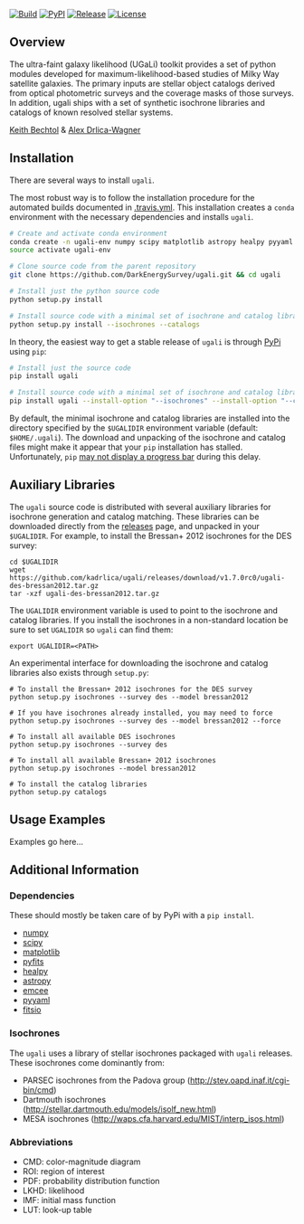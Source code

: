 [![Build](https://img.shields.io/travis/DarkEnergySurvey/ugali.svg)](https://travis-ci.org/DarkEnergySurvey/ugali)
[![PyPI](https://img.shields.io/pypi/v/ugali.svg)](https://pypi.python.org/pypi/ugali)
[![Release](https://img.shields.io/github/release/DarkEnergySurvey/ugali.svg)](../../releases)
[![License](https://img.shields.io/badge/license-MIT-blue.svg)](../../)

Overview
--------

The ultra-faint galaxy likelihood (UGaLi) toolkit provides a set of python modules developed for maximum-likelihood-based studies of Milky Way satellite galaxies. The primary inputs are stellar object catalogs derived from optical photometric surveys and the coverage masks of those surveys. In addition, ugali ships with a set of synthetic isochrone libraries and catalogs of known resolved stellar systems.

[Keith Bechtol](https://github.com/bechtol) & [Alex Drlica-Wagner](https://github.com/kadrlica)

Installation
------------

There are several ways to install `ugali`.

The most robust way is to follow the installation procedure for the automated builds documented in [.travis.yml](.travis.yml). This installation creates a `conda` environment with the necessary dependencies and installs `ugali`.
```bash
# Create and activate conda environment
conda create -n ugali-env numpy scipy matplotlib astropy healpy pyyaml emcee nose pyfits fitsio -c conda-forge -c jochym -c kadrlica
source activate ugali-env

# Clone source code from the parent repository
git clone https://github.com/DarkEnergySurvey/ugali.git && cd ugali

# Install just the python source code
python setup.py install 

# Install source code with a minimal set of isochrone and catalog libraries
python setup.py install --isochrones --catalogs
```

In theory, the easiest way to get a stable release of `ugali` is through [PyPi](https://pypi.python.org/pypi) using `pip`:
```bash
# Install just the source code
pip install ugali

# Install source code with a minimal set of isochrone and catalog libraries
pip install ugali --install-option "--isochrones" --install-option "--catalogs"
```

By default, the minimal isochrone and catalog libraries are installed into the directory specified by the `$UGALIDIR` environment variable (default: `$HOME/.ugali`). The download and unpacking of the isochrone and catalog files might make it appear that your `pip` installation has stalled. Unfortunately, `pip` [may not display a progress bar](https://github.com/pypa/pip/issues/2732#issuecomment-97119093) during this delay.

Auxiliary Libraries
-------------------

The `ugali` source code is distributed with several auxiliary libraries for isochrone generation and catalog matching. These libraries can be downloaded directly from the [releases](../../releases) page, and unpacked in your `$UGALIDIR`. For example, to install the Bressan+ 2012 isochrones for the DES survey:

```
cd $UGALIDIR
wget https://github.com/kadrlica/ugali/releases/download/v1.7.0rc0/ugali-des-bressan2012.tar.gz
tar -xzf ugali-des-bressan2012.tar.gz
```

The `UGALIDIR` environment variable is used to point to the isochrone and catalog libraries. If you install the isochrones in a non-standard location be sure to set `UGALIDIR` so `ugali` can find them:

```
export UGALIDIR=<PATH>
```

An experimental interface for downloading the isochrone and catalog libraries also exists through `setup.py`:
```
# To install the Bressan+ 2012 isochrones for the DES survey
python setup.py isochrones --survey des --model bressan2012

# If you have isochrones already installed, you may need to force
python setup.py isochrones --survey des --model bressan2012 --force

# To install all available DES isochrones
python setup.py isochrones --survey des

# To install all available Bressan+ 2012 isochrones
python setup.py isochrones --model bressan2012

# To install the catalog libraries
python setup.py catalogs
```

Usage Examples
--------------
Examples go here...

Additional Information
----------------------

### Dependencies
These should mostly be taken care of by PyPi with a `pip install`.
* [numpy](http://www.numpy.org/)
* [scipy](https://www.scipy.org/)
* [matplotlib](http://matplotlib.org/)
* [pyfits](http://www.stsci.edu/institute/software_hardware/pyfits)
* [healpy](https://github.com/healpy/healpy)
* [astropy](http://www.astropy.org/)
* [emcee](http://dan.iel.fm/emcee/current/)
* [pyyaml](http://pyyaml.org/)
* [fitsio](https://github.com/esheldon/fitsio)

### Isochrones
The `ugali` uses a library of stellar isochrones packaged with `ugali` releases. These isochrones come dominantly from:
* PARSEC isochrones from the Padova group (http://stev.oapd.inaf.it/cgi-bin/cmd)
* Dartmouth isochrones (http://stellar.dartmouth.edu/models/isolf_new.html)
* MESA isochrones (http://waps.cfa.harvard.edu/MIST/interp_isos.html)

### Abbreviations
* CMD: color-magnitude diagram
* ROI: region of interest
* PDF: probability distribution function
* LKHD: likelihood
* IMF: initial mass function
* LUT: look-up table
